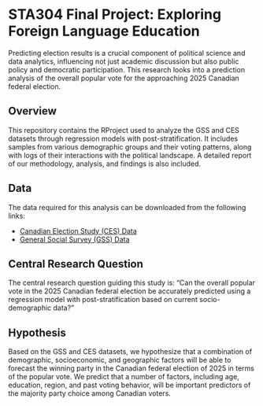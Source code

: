 # STA304 Final Project: Exploring Foreign Language Education
Predicting election results is a crucial component of political science and data analytics, influencing not just academic discussion but also public policy and democratic participation. This research looks into a prediction analysis of the overall popular vote for the approaching 2025 Canadian federal election.

## Overview
This repository contains the RProject used to analyze the GSS and CES datasets through regression models with post-stratification. It includes samples from various demographic groups and their voting patterns, along with logs of their interactions with the political landscape. A detailed report of our methodology, analysis, and findings is also included.

## Data
The data required for this analysis can be downloaded from the following links:
* [Canadian Election Study (CES) Data](https://dataverse.harvard.edu/dataset.xhtml?persistentId=doi:10.7910/DVN/XBZHKC)
* [General Social Survey (GSS) Data](https://gss.norc.org//Get-The-Data)

## Central Research Question
The central research question guiding this study is: “Can the overall popular vote in the 2025 Canadian federal election be accurately predicted using a regression model with post-stratification based on current socio-demographic data?”

## Hypothesis
Based on the GSS and CES datasets, we hypothesize that a combination of demographic, socioeconomic, and geographic factors will be able to forecast the winning party in the Canadian federal election of 2025 in terms of the popular vote. We predict that a number of factors, including age, education, region, and past voting behavior, will be important predictors of the majority party choice among Canadian voters.
